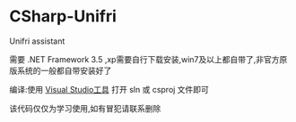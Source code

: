 # CSharp-Unifri
Unifri assistant

需要 .NET Framework 3.5 ,xp需要自行下载安装,win7及以上都自带了,非官方原版系统的一般都自带安装好了

编译:使用 [Visual Studio工具](https://visualstudio.microsoft.com) 打开 sln 或 csproj 文件即可

该代码仅仅为学习使用,如有冒犯请联系删除

